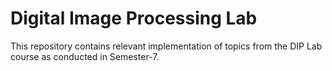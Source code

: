 # Digital Image Processing Lab
This repository contains relevant implementation of topics from the DIP Lab course as conducted in Semester-7.
